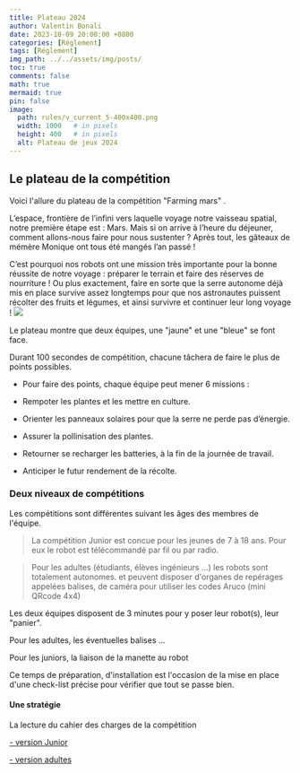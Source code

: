 ```yaml
---
title: Plateau 2024
author: Valentin Bonali
date: 2023-10-09 20:00:00 +0800
categories: [Réglement]
tags: [Réglement]
img_path: ../../assets/img/posts/
toc: true
comments: false
math: true
mermaid: true
pin: false
image:
  path: rules/v_current_5-400x400.png
  width: 1000   # in pixels
  height: 400   # in pixels
  alt: Plateau de jeux 2024
---
```

## Le plateau de la compétition

Voici l'allure du plateau de la compétition "Farming mars" .

L’espace, frontière de l’infini vers laquelle voyage notre vaisseau spatial, notre première étape est : Mars. Mais
si on arrive à l’heure du déjeuner, comment allons-nous faire pour nous sustenter ? Après tout, les gâteaux de
mémère Monique ont tous été mangés l’an passé !

C’est pourquoi nos robots ont une mission très importante pour la bonne réussite de notre voyage : préparer le
terrain et faire des réserves de nourriture ! Ou plus exactement, faire en sorte que la serre autonome déjà mis
en place survive assez longtemps pour que nos astronautes puissent récolter des fruits et légumes, et ainsi
survivre et continuer leur long voyage !
![](rules/Capture%20d%E2%80%99%C3%A9cran%20du%202023-10-17%2018-50-40.png)

Le  plateau montre que deux équipes, une "jaune" et une "bleue" se font face.

Durant 100 secondes de compétition, chacune tâchera de faire le plus de points possibles.

- Pour faire des points, chaque équipe peut mener 6 missions :

* Rempoter les plantes et les mettre en culture.

* Orienter les panneaux solaires pour que la serre ne perde pas d’énergie.

* Assurer la pollinisation des plantes.

*  Retourner se recharger les batteries, à la fin de la journée de travail.

* Anticiper le futur rendement de la récolte.

### Deux niveaux de compétitions

Les compétitions sont différentes suivant les âges des membres de l'équipe.

> La compétition Junior est concue pour les jeunes de 7 à 18 ans. Pour eux le robot est télécommandé par fil ou par radio.

> Pour les adultes (étudiants, élèves ingénieurs ...) les robots sont totalement autonomes. et peuvent disposer d'organes de repérages appelées balises, de caméra pour utiliser les codes Aruco (mini QRcode 4x4)

Les deux équipes disposent de 3 minutes pour y poser leur robot(s), leur "panier".

Pour les adultes, les éventuelles balises ...

Pour les juniors, la liaison de la manette au robot

Ce temps de préparation, d'installation est l'occasion de la mise en place d'une check-list précise pour vérifier que tout se passe bien.

#### Une stratégie

La lecture du cahier des charges de la compétition

[- version Junior](https://www.coupederobotique.fr/wp-content/uploads/Eurobot2024_Rules_JR_FR_FINAL.pdf)

[- version adultes](https://www.coupederobotique.fr/wp-content/uploads/Eurobot2024_Rules_CUP_FR_FINAL.pdf)
